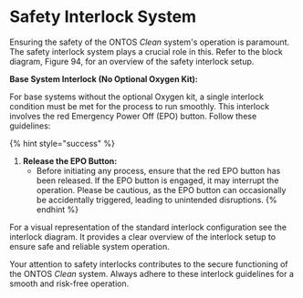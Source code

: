 # Safety Interlock System

Ensuring the safety of the ONTOS _Clean_ system's operation is paramount. The safety interlock system plays a crucial role in this. Refer to the block diagram, Figure 94, for an overview of the safety interlock setup.

**Base System Interlock (No Optional Oxygen Kit):**

For base systems without the optional Oxygen kit, a single interlock condition must be met for the process to run smoothly. This interlock involves the red Emergency Power Off (EPO) button. Follow these guidelines:

{% hint style="success" %}
1. **Release the EPO Button:**
   * Before initiating any process, ensure that the red EPO button has been released. If the EPO button is engaged, it may interrupt the operation. Please be cautious, as the EPO button can occasionally be accidentally triggered, leading to unintended disruptions.
{% endhint %}

For a visual representation of the standard interlock configuration see the interlock diagram. It provides a clear overview of the interlock setup to ensure safe and reliable system operation.

Your attention to safety interlocks contributes to the secure functioning of the ONTOS _Clean_ system. Always adhere to these interlock guidelines for a smooth and risk-free operation.

